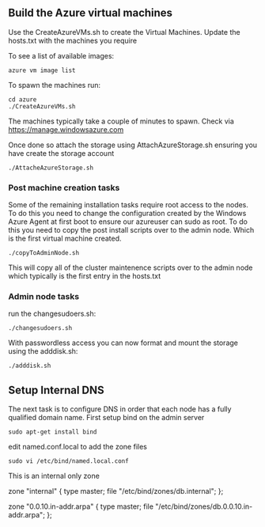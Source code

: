 ## Build the Azure virtual machines
Use the CreateAzureVMs.sh to create the Virtual Machines. Update the hosts.txt with the machines you require

To see a list of available images:

```
azure vm image list
```

To spawn the machines run:

```
cd azure
./CreateAzureVMs.sh
``` 

The machines typically take a couple of minutes to spawn. Check via https://manage.windowsazure.com

Once done so attach the storage using AttachAzureStorage.sh ensuring you have create the storage account

```
./AttacheAzureStorage.sh
``` 

### Post machine creation tasks
Some of the remaining installation tasks require root access to the nodes. To do this you need to change the configuration created by the Windows Azure Agent at first boot to ensure our azureuser can sudo as root. To do this you need to copy the post install scripts over to the admin node. Which is the first virtual machine created.

```
./copyToAdminNode.sh
``` 

This will copy all of the cluster maintenence scripts over to the admin node which typically is the first entry in the hosts.txt


### Admin node tasks
run the changesudoers.sh:

```
./changesudoers.sh
``` 

With passwordless access you can now format and mount the storage using the adddisk.sh:

```
./adddisk.sh
``` 

## Setup Internal DNS
The next task is to configure DNS in order that each node has a fully qualified domain name. First setup bind on the admin server

```
sudo apt-get install bind
```

edit named.conf.local to add the zone files

```
sudo vi /etc/bind/named.local.conf
```

This is an internal only zone

zone "internal" {
        type master;
        file "/etc/bind/zones/db.internal";
};

zone "0.0.10.in-addr.arpa" {
        type master;
        file "/etc/bind/zones/db.0.0.10.in-addr.arpa";
};


